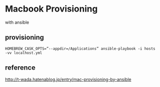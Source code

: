 # Macbook Provisioning

with ansible

## provisioning

`HOMEBREW_CASK_OPTS=”--appdir=/Applications” ansible-playbook -i hosts -vv localhost.yml`

## reference
http://t-wada.hatenablog.jp/entry/mac-provisioning-by-ansible
